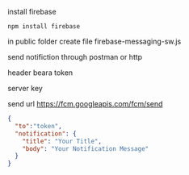 install firebase 

```npm
npm install firebase
```

in public folder create file firebase-messaging-sw.js

send notifiction through postman or http

header beara token

server key 

send url https://fcm.googleapis.com/fcm/send

```json
{
  "to":"token",
  "notification": {
    "title": "Your Title",
    "body": "Your Notification Message"
  }
}

```
